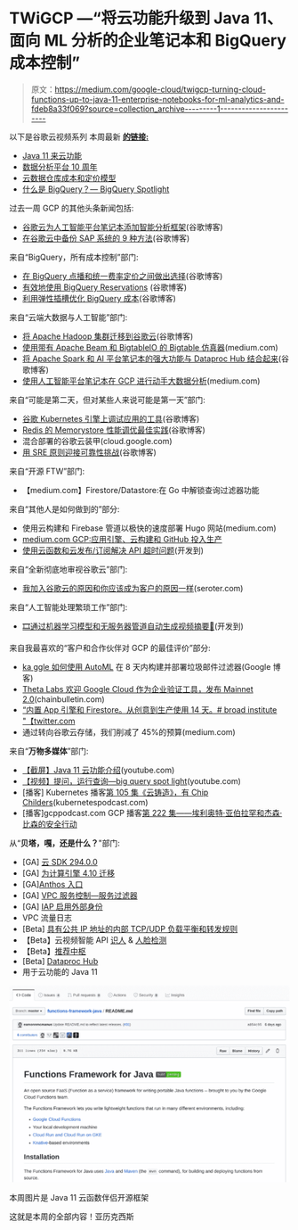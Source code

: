 # TWiGCP —“将云功能升级到 Java 11、面向 ML 分析的企业笔记本和 BigQuery 成本控制”

> 原文：<https://medium.com/google-cloud/twigcp-turning-cloud-functions-up-to-java-11-enterprise-notebooks-for-ml-analytics-and-fdeb8a33f069?source=collection_archive---------1----------------------->

以下是谷歌云视频系列 本周最新 [**的链接:**](http://gtech.run/ju4em)

*   [Java 11 来云功能](http://gtech.run/74eaj)
*   [数据分析平台 10 周年](http://gtech.run/d3txw)
*   [云数据仓库成本和定价模型](http://gtech.run/v89pa)
*   [什么是 BigQuery？— BigQuery Spotlight](http://gtech.run/6xhkz)

过去一周 GCP 的其他头条新闻包括:

*   [谷歌云为人工智能平台笔记本添加智能分析框架](http://gtech.run/v8uct)(谷歌博客)
*   [在谷歌云中备份 SAP 系统的 9 种方法](http://gtech.run/958p6)(谷歌博客)

来自“BigQuery，所有成本控制”部门:

*   [在 BigQuery 点播和统一费率定价之间做出选择](http://gtech.run/yl9vm)(谷歌博客)
*   [有效地使用 BigQuery Reservations](http://gtech.run/tw69v) (谷歌博客)
*   [利用弹性插槽优化 BigQuery 成本](http://gtech.run/cdjv6)(谷歌博客)

来自“云端大数据与人工智能”部门:

*   [将 Apache Hadoop 集群迁移到谷歌云](http://gtech.run/zkvnh)(谷歌博客)
*   [使用带有 Apache Beam 和 BigtableIO 的 Bigtable 仿真器](http://gtech.run/sd4wm)(medium.com)
*   [将 Apache Spark 和 AI 平台笔记本的强大功能与 Dataproc Hub 结合起来](http://gtech.run/szq3u)(谷歌博客)
*   [使用人工智能平台笔记本在 GCP 进行动手大数据分析](http://gtech.run/4r3ca)(medium.com)

来自“可能是第二天，但对某些人来说可能是第一天”部门:

*   [谷歌 Kubernetes 引擎上调试应用的工具](http://gtech.run/ls8e2)(谷歌博客)
*   [Redis 的 Memorystore 性能调优最佳实践](http://gtech.run/zccyp)(谷歌博客)
*   混合部署的谷歌云装甲(cloud.google.com)
*   [用 SRE 原则迎接可靠性挑战](http://gtech.run/8lvj2)(谷歌博客)

来自“开源 FTW”部门:

*   【medium.com】Firestore/Datastore:在 Go 中解锁查询过滤器功能

来自“其他人是如何做到的”部分:

*   使用云构建和 Firebase 管道以极快的速度部署 Hugo 网站(medium.com)
*   [medium.com GCP:应用引擎、云构建和 GitHub 投入生产](http://gtech.run/u7vqj)
*   [使用云函数和云发布/订阅解决 API 超时问题](http://gtech.run/dwspe)(开发到)

来自“全新彻底地审视谷歌云”部门:

*   [我加入谷歌云的原因和你应该成为客户的原因一样](http://gtech.run/xfj6u)(seroter.com)

来自“人工智能处理繁琐工作”部门:

*   [🎞️通过机器学习模型和无服务器管道自动生成视频摘要🐍](http://gtech.run/dya5c)(开发到)

来自我最喜欢的“客户和合作伙伴对 GCP 的最佳评价”部分:

*   [ka ggle 如何使用 AutoML](http://gtech.run/cwwv6) 在 8 天内构建并部署垃圾邮件过滤器(Google 博客)
*   [Theta Labs 欢迎 Google Cloud 作为企业验证工具，发布 Mainnet 2.0](http://gtech.run/e2ezs)(chainbulletin.com)
*   [“内置 App 引擎和 Firestore。从创意到生产使用 14 天。# broad institute "【twitter.com ](http://gtech.run/4adl6)
*   通过转向谷歌云存储，我们削减了 45%的预算(medium.com)

来自“**万物多媒体**”部门:

*   [【截屏】Java 11 云功能介绍](http://gtech.run/vzaxg)(youtube.com)
*   [【视频】提问，运行查询—big query spot light](http://gtech.run/8huvq)(youtube.com)
*   [播客] Kubernetes 播客[第 105 集《云铸造》，有 Chip Childers](http://gtech.run/cx48d)(kubernetespodcast.com)
*   [播客]gcppodcast.com GCP 播客[第 222 集——埃利奥特·亚伯拉罕和杰森·比森的安全行动](http://gtech.run/uvwhz)

从“**贝塔，嘎，还是什么？**"部门:

*   [GA] [云 SDK 294.0.0](http://gtech.run/wfg8w)
*   [GA] [为计算引擎 4.10 迁移](http://gtech.run/csarg)
*   [GA][Anthos 入口](http://gtech.run/rkm2a)
*   [GA] [VPC 服务控制—服务过滤器](http://gtech.run/3q8z9)
*   [GA] [IAP 启用外部身份](http://gtech.run/mv3dg)
*   VPC 流量日志
*   [Beta] [具有公共 IP 地址的内部 TCP/UDP 负载平衡和转发规则](http://gtech.run/daaeq)
*   【Beta】云视频智能 API [识人](http://gtech.run/enhex) & [人脸检测](http://gtech.run/paucl)
*   【Beta】[推荐中枢](http://gtech.run/lbe96)
*   [Beta] [Dataproc Hub](http://gtech.run/cl264)
*   用于云功能的 Java 11

[![](img/5efe1e0b9adfa00bc92a79ab903d8e77.png)](http://gtech.run/sj6hd)

本周图片是 Java 11 云函数伴侣开源框架

这就是本周的全部内容！亚历克西斯